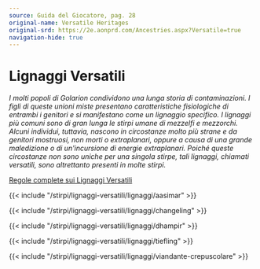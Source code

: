 ```yaml
---
source: Guida del Giocatore, pag. 28
original-name: Versatile Heritages
original-srd: https://2e.aonprd.com/Ancestries.aspx?Versatile=true
navigation-hide: true
---
```


# Lignaggi Versatili

_I molti popoli di Golarion condividono una lunga storia di contaminazioni. I
figli di queste unioni miste presentano caratteristiche fisiologiche di entrambi
i genitori e si manifestano come un lignaggio specifico. I lignaggi più comuni
sono di gran lunga le stirpi umane di mezzelfi e mezzorchi. Alcuni individui,
tuttavia, nascono in circostanze molto più strane e da genitori mostruosi, non
morti o extraplanari, oppure a causa di una grande maledizione o di
un'incursione di energie extraplanari. Poiché queste circostanze non sono uniche
per una singola stirpe, tali lignaggi, chiamati versatili, sono altrettanto
presenti in molte stirpi._

[Regole complete sui Lignaggi Versatili](/regole/guida-del-giocatore/1-stirpi-e-background/lignaggi-versatili)

{{< include "/stirpi/lignaggi-versatili/lignaggi/aasimar" >}}

{{< include "/stirpi/lignaggi-versatili/lignaggi/changeling" >}}

{{< include "/stirpi/lignaggi-versatili/lignaggi/dhampir" >}}

{{< include "/stirpi/lignaggi-versatili/lignaggi/tiefling" >}}

{{< include "/stirpi/lignaggi-versatili/lignaggi/viandante-crepuscolare" >}}
